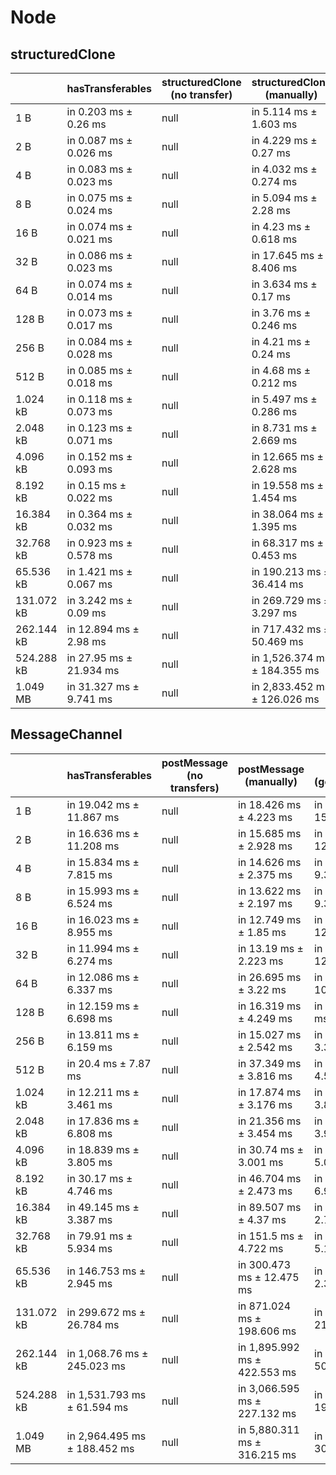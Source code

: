 # Node

## structuredClone

|            | hasTransferables        | structuredClone (no transfer) | structuredClone (manually)   | structuredClone (getTransferable*) | structuredClone (getTransferables) |
| ---------- | ----------------------- | ----------------------------- | ---------------------------- | ---------------------------------- | ---------------------------------- |
| 1 B        | in 0.203 ms ± 0.26 ms   | null                          | in 5.114 ms ± 1.603 ms       | in 6.832 ms ± 3.208 ms             | in 4.829 ms ± 0.905 ms             |
| 2 B        | in 0.087 ms ± 0.026 ms  | null                          | in 4.229 ms ± 0.27 ms        | in 4.372 ms ± 0.269 ms             | in 6.299 ms ± 3.443 ms             |
| 4 B        | in 0.083 ms ± 0.023 ms  | null                          | in 4.032 ms ± 0.274 ms       | in 4.434 ms ± 0.606 ms             | in 4.223 ms ± 0.319 ms             |
| 8 B        | in 0.075 ms ± 0.024 ms  | null                          | in 5.094 ms ± 2.28 ms        | in 14.848 ms ± 5.205 ms            | in 4.381 ms ± 0.425 ms             |
| 16 B       | in 0.074 ms ± 0.021 ms  | null                          | in 4.23 ms ± 0.618 ms        | in 6.589 ms ± 4.804 ms             | in 7.483 ms ± 6.731 ms             |
| 32 B       | in 0.086 ms ± 0.023 ms  | null                          | in 17.645 ms ± 8.406 ms      | in 3.906 ms ± 0.136 ms             | in 5.514 ms ± 3.59 ms              |
| 64 B       | in 0.074 ms ± 0.014 ms  | null                          | in 3.634 ms ± 0.17 ms        | in 4.107 ms ± 0.182 ms             | in 4.805 ms ± 1.808 ms             |
| 128 B      | in 0.073 ms ± 0.017 ms  | null                          | in 3.76 ms ± 0.246 ms        | in 14.391 ms ± 5.005 ms            | in 4.357 ms ± 0.175 ms             |
| 256 B      | in 0.084 ms ± 0.028 ms  | null                          | in 4.21 ms ± 0.24 ms         | in 5.068 ms ± 0.18 ms              | in 8.75 ms ± 7.906 ms              |
| 512 B      | in 0.085 ms ± 0.018 ms  | null                          | in 4.68 ms ± 0.212 ms        | in 6.425 ms ± 0.132 ms             | in 6.051 ms ± 0.073 ms             |
| 1.024 kB   | in 0.118 ms ± 0.073 ms  | null                          | in 5.497 ms ± 0.286 ms       | in 16.959 ms ± 4.03 ms             | in 8.556 ms ± 0.081 ms             |
| 2.048 kB   | in 0.123 ms ± 0.071 ms  | null                          | in 8.731 ms ± 2.669 ms       | in 14.975 ms ± 0.176 ms            | in 13.82 ms ± 0.111 ms             |
| 4.096 kB   | in 0.152 ms ± 0.093 ms  | null                          | in 12.665 ms ± 2.628 ms      | in 26.242 ms ± 0.156 ms            | in 24.807 ms ± 1.193 ms            |
| 8.192 kB   | in 0.15 ms ± 0.022 ms   | null                          | in 19.558 ms ± 1.454 ms      | in 51.795 ms ± 2.17 ms             | in 47.487 ms ± 2.852 ms            |
| 16.384 kB  | in 0.364 ms ± 0.032 ms  | null                          | in 38.064 ms ± 1.395 ms      | in 97.68 ms ± 3.245 ms             | in 93.947 ms ± 2.617 ms            |
| 32.768 kB  | in 0.923 ms ± 0.578 ms  | null                          | in 68.317 ms ± 0.453 ms      | in 191.152 ms ± 6.834 ms           | in 171.644 ms ± 0.796 ms           |
| 65.536 kB  | in 1.421 ms ± 0.067 ms  | null                          | in 190.213 ms ± 36.414 ms    | in 372.223 ms ± 1.459 ms           | in 341.533 ms ± 1.888 ms           |
| 131.072 kB | in 3.242 ms ± 0.09 ms   | null                          | in 269.729 ms ± 3.297 ms     | in 749.307 ms ± 2.044 ms           | in 681.035 ms ± 4.611 ms           |
| 262.144 kB | in 12.894 ms ± 2.98 ms  | null                          | in 717.432 ms ± 50.469 ms    | in 1,834.97 ms ± 105.585 ms        | in 1,691.321 ms ± 173.699 ms       |
| 524.288 kB | in 27.95 ms ± 21.934 ms | null                          | in 1,526.374 ms ± 184.355 ms | in 3,324.191 ms ± 32.256 ms        | in 3,200.539 ms ± 138.452 ms       |
| 1.049 MB   | in 31.327 ms ± 9.741 ms | null                          | in 2,833.452 ms ± 126.026 ms | in 6,703.189 ms ± 145.228 ms       | in 6,112.84 ms ± 99.754 ms         |

## MessageChannel

|            | hasTransferables             | postMessage (no transfers) | postMessage (manually)       | postMessage (getTransferable*) | postMessage (getTransferables) |
| ---------- | ---------------------------- | -------------------------- | ---------------------------- | ------------------------------ | ------------------------------ |
| 1 B        | in 19.042 ms ± 11.867 ms     | null                       | in 18.426 ms ± 4.223 ms      | in 24.403 ms ± 15.065 ms       | in 18.891 ms ± 3.285 ms        |
| 2 B        | in 16.636 ms ± 11.208 ms     | null                       | in 15.685 ms ± 2.928 ms      | in 22.232 ms ± 12.063 ms       | in 17.302 ms ± 3.014 ms        |
| 4 B        | in 15.834 ms ± 7.815 ms      | null                       | in 14.626 ms ± 2.375 ms      | in 20.471 ms ± 9.323 ms        | in 15.982 ms ± 2.86 ms         |
| 8 B        | in 15.993 ms ± 6.524 ms      | null                       | in 13.622 ms ± 2.197 ms      | in 19.831 ms ± 9.339 ms        | in 15.884 ms ± 2.779 ms        |
| 16 B       | in 16.023 ms ± 8.955 ms      | null                       | in 12.749 ms ± 1.85 ms       | in 21.284 ms ± 12.604 ms       | in 15.232 ms ± 2.375 ms        |
| 32 B       | in 11.994 ms ± 6.274 ms      | null                       | in 13.19 ms ± 2.223 ms       | in 23.364 ms ± 12.542 ms       | in 16.759 ms ± 3.434 ms        |
| 64 B       | in 12.086 ms ± 6.337 ms      | null                       | in 26.695 ms ± 3.22 ms       | in 36.447 ms ± 10.574 ms       | in 30.32 ms ± 2.919 ms         |
| 128 B      | in 12.159 ms ± 6.698 ms      | null                       | in 16.319 ms ± 4.249 ms      | in 17.2 ms ± 3.503 ms          | in 16.623 ms ± 3.077 ms        |
| 256 B      | in 13.811 ms ± 6.159 ms      | null                       | in 15.027 ms ± 2.542 ms      | in 17.575 ms ± 3.36 ms         | in 17.091 ms ± 3.497 ms        |
| 512 B      | in 20.4 ms ± 7.87 ms         | null                       | in 37.349 ms ± 3.816 ms      | in 37.409 ms ± 4.521 ms        | in 39.551 ms ± 5.933 ms        |
| 1.024 kB   | in 12.211 ms ± 3.461 ms      | null                       | in 17.874 ms ± 3.176 ms      | in 24.129 ms ± 3.869 ms        | in 22.448 ms ± 3.539 ms        |
| 2.048 kB   | in 17.836 ms ± 6.808 ms      | null                       | in 21.356 ms ± 3.454 ms      | in 40.715 ms ± 3.983 ms        | in 29.396 ms ± 3.938 ms        |
| 4.096 kB   | in 18.839 ms ± 3.805 ms      | null                       | in 30.74 ms ± 3.001 ms       | in 55.17 ms ± 5.018 ms         | in 44.466 ms ± 2.846 ms        |
| 8.192 kB   | in 30.17 ms ± 4.746 ms       | null                       | in 46.704 ms ± 2.473 ms      | in 86.963 ms ± 6.949 ms        | in 73.34 ms ± 4.775 ms         |
| 16.384 kB  | in 49.145 ms ± 3.387 ms      | null                       | in 89.507 ms ± 4.37 ms       | in 145.205 ms ± 2.716 ms       | in 134.763 ms ± 2.582 ms       |
| 32.768 kB  | in 79.91 ms ± 5.934 ms       | null                       | in 151.5 ms ± 4.722 ms       | in 275.275 ms ± 5.164 ms       | in 259.736 ms ± 8.885 ms       |
| 65.536 kB  | in 146.753 ms ± 2.945 ms     | null                       | in 300.473 ms ± 12.475 ms    | in 526.077 ms ± 2.357 ms       | in 493.299 ms ± 4.75 ms        |
| 131.072 kB | in 299.672 ms ± 26.784 ms    | null                       | in 871.024 ms ± 198.606 ms   | in 1,378.963 ms ± 218.442 ms   | in 1,369.684 ms ± 206.399 ms   |
| 262.144 kB | in 1,068.76 ms ± 245.023 ms  | null                       | in 1,895.992 ms ± 422.553 ms | in 2,872.007 ms ± 507.292 ms   | in 2,664.164 ms ± 299.396 ms   |
| 524.288 kB | in 1,531.793 ms ± 61.594 ms  | null                       | in 3,066.595 ms ± 227.132 ms | in 5,047.54 ms ± 191.542 ms    | in 4,782.361 ms ± 348.911 ms   |
| 1.049 MB   | in 2,964.495 ms ± 188.452 ms | null                       | in 5,880.311 ms ± 316.215 ms | in 9,806.665 ms ± 302.205 ms   | in 9,591.13 ms ± 532.482 ms    |